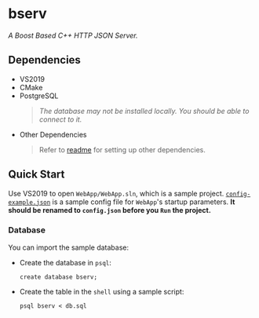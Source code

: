 # bserv

*A Boost Based C++ HTTP JSON Server.*


## Dependencies

- VS2019
- CMake
- PostgreSQL
  > *The database may not be installed locally. You should be able to connect to it.*
- Other Dependencies
  > Refer to [readme](/dependencies/README.md) for setting up other dependencies.


## Quick Start

Use VS2019 to open `WebApp/WebApp.sln`, which is a sample project. [`config-example.json`](config-example.json) is a sample config file for `WebApp`'s startup parameters. **It should be renamed to `config.json` before you `Run` the project.**


### Database

You can import the sample database:

- Create the database in `psql`:
  ```
  create database bserv;
  ```

- Create the table in the `shell` using a sample script:
  ```
  psql bserv < db.sql
  ```

